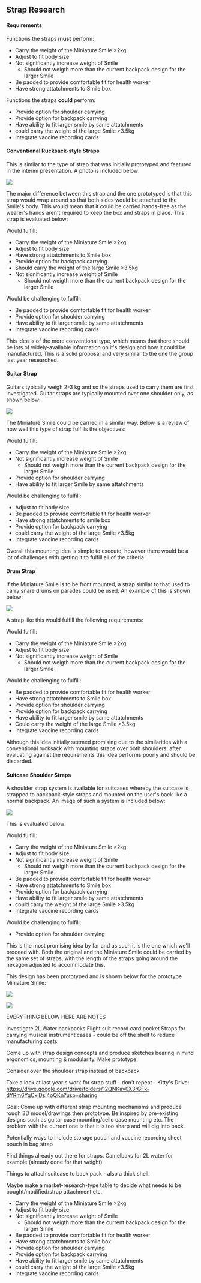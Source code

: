 ## Strap Research

#### Requirements

Functions the straps **must** perform:
* Carry the weight of the Miniature Smile >2kg
* Adjust to fit body size
* Not significantly increase weight of Smile
  * Should not weigth more than the current backpack design for the larger Smile
* Be padded to provide comfortable fit for health worker
* Have strong attatchments to Smile box
  
Functions the straps **could** perform:
* Provide option for shoulder carrying
* Provide option for backpack carrying
* Have ability to fit larger smile by same attatchments
* could carry the weight of the large Smile >3.5kg
* Integrate vaccine recording cards

#### Conventional Rucksack-style Straps

This is similar to the type of strap that was initially prototyped and featured in the interim presentation. A photo is included below:

![](https://github.com/Technology-for-the-Poorest-Billion/2024-ideabatic-smirk/blob/main/interim/photographs/IMG_3840.jpeg)

The major difference between this strap and the one prototyped is that this strap would wrap around so that both sides would be attached to the Smile's body. This would mean that it could be carried hands-free as the wearer's hands aren't required to keep the box and straps in place. This strap is evaluated below:

Would fulfill:
* Carry the weight of the Miniature Smile >2kg
* Adjust to fit body size
* Have strong attatchments to Smile box
* Provide option for backpack carrying
* Should carry the weight of the large Smile >3.5kg
* Not significantly increase weight of Smile
  * Should not weigth more than the current backpack design for the larger Smile

Would be challenging to fulfill:

* Be padded to provide comfortable fit for health worker
* Provide option for shoulder carrying
* Have ability to fit larger smile by same attatchments
* Integrate vaccine recording cards

This idea is of the more conventional type, which means that there should be lots of widely-available information on it's design and how it could be manufactured. This is a solid proposal and very similar to the one the group last year researched.


#### Guitar Strap

Guitars typically weigh 2-3 kg and so the straps used to carry them are first investigated. Guitar straps are typically mounted over one shoulder only, as shown below:

![](https://github.com/Technology-for-the-Poorest-Billion/2024-ideabatic-smirk/blob/main/interim/photographs/ToBeDeleted.webp)

The Miniature Smile could be carried in a similar way. Below is a review of how well this type of strap fulfills the objectives:

Would fulfill:
* Carry the weight of the Miniature Smile >2kg
* Not significantly increase weight of Smile
  * Should not weigth more than the current backpack design for the larger Smile
* Provide option for shoulder carrying
* Have ability to fit larger Smile by same attatchments

Would be challenging to fulfill:
* Adjust to fit body size
* Be padded to provide comfortable fit for health worker
* Have strong attatchments to smile box
* Provide option for backpack carrying
* could carry the weight of the large Smile >3.5kg
* Integrate vaccine recording cards

Overall this mounting idea is simple to execute, however there would be a lot of challenges with getting it to fulfill all of the criteria.


#### Drum Strap

If the Miniature Smile is to be front mounted, a strap similar to that used to carry snare drums on parades could be used. An example of this is shown below:

![](https://github.com/Technology-for-the-Poorest-Billion/2024-ideabatic-smirk/blob/main/interim/photographs/ToBeDeleted2.avif)

A strap like this would fulfill the following requirements:

Would fulfill:
* Carry the weight of the Miniature Smile >2kg
* Adjust to fit body size
* Not significantly increase weight of Smile
  * Should not weigth more than the current backpack design for the larger Smile

Would be challenging to fulfill:
* Be padded to provide comfortable fit for health worker
* Have strong attatchments to Smile box
* Provide option for shoulder carrying
* Provide option for backpack carrying
* Have ability to fit larger smile by same attatchments
* Could carry the weight of the large Smile >3.5kg
* Integrate vaccine recording cards

Although this idea initially seemed promising due to the similarities with a conventional rucksack with mounting straps over both shoulders, after evaluating against the requirements this idea performs poorly and should be discarded.


#### Suitcase Shoulder Straps

A shoulder strap system is available for suitcases whereby the suitcase is strapped to backpack-style straps and mounted on the user's back like a normal backpack. An image of such a system is included below:

![](https://github.com/Technology-for-the-Poorest-Billion/2024-ideabatic-smirk/blob/main/interim/photographs/ToBeDeleted3.jpg)

This is evaluated below:

Would fulfill:
* Carry the weight of the Miniature Smile >2kg
* Adjust to fit body size
* Not significantly increase weight of Smile
  * Should not weigth more than the current backpack design for the larger Smile
* Be padded to provide comfortable fit for health worker
* Have strong attatchments to Smile box
* Provide option for backpack carrying
* Have ability to fit larger smile by same attatchments
* could carry the weight of the large Smile >3.5kg
* Integrate vaccine recording cards

Would be challenging to fulfill:
* Provide option for shoulder carrying

This is the most promising idea by far and as such it is the one which we'll proceed with. Both the original and the Miniature Smile could be carried by the same set of straps, with the length of the straps going around the hexagon adjusted to accommodate this.

This design has been prototyped and is shown below for the prototype Miniature Smile:

![](https://github.com/Technology-for-the-Poorest-Billion/2024-ideabatic-smirk/blob/main/interim/photographs/IMG-20240605-WA0004.jpg)

![](https://github.com/Technology-for-the-Poorest-Billion/2024-ideabatic-smirk/blob/main/interim/photographs/IMG-20240605-WA0005.jpg)






EVERYTHING BELOW HERE ARE NOTES


Investigate 2L Water backpacks
Flight suit record card pocket
Straps for carrying musical instrument cases - could be off the shelf to reduce manufacturing costs

Come up with strap design concepts and produce sketches bearing in mind ergonomics, mounting & modularity.
Make prototype.

Consider over the shoulder strap instead of backpack

Take a look at last year's work for strap stuff - don't repeat - Kitty's Drive: https://drive.google.com/drive/folders/12QNKav0X3rGFk-dYRm6YgCxjDsl4oQKn?usp=sharing

Goal: Come up with different strap mounting mechanisms and produce rough 3D model/drawings then prototype. Be inspired by pre-existing designs such as guitar case mounting/cello case mounting etc. The problem with the current one is that it is too sharp and will dig into back.

Potentially ways to include storage pouch and vaccine recording sheet pouch in bag strap

Find things already out there for straps. Camelbaks for 2L water for example (already done for that weight)

Things to attach suitcase to back pack - also a thick shell.

Maybe make a market-research-type table to decide what needs to be bought/modified/strap attachment etc.


* Carry the weight of the Miniature Smile >2kg
* Adjust to fit body size
* Not significantly increase weight of Smile
  * Should not weigth more than the current backpack design for the larger Smile
* Be padded to provide comfortable fit for health worker
* Have strong attatchments to Smile box
* Provide option for shoulder carrying
* Provide option for backpack carrying
* Have ability to fit larger smile by same attatchments
* could carry the weight of the large Smile >3.5kg
* Integrate vaccine recording cards
